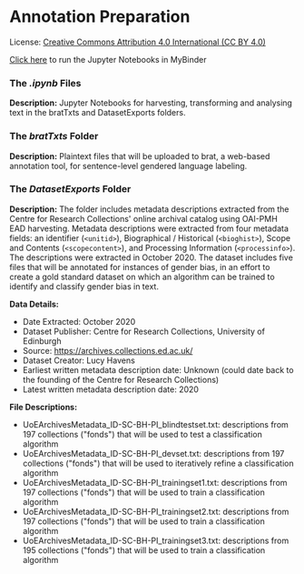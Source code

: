 # Annotation Preparation

License: [Creative Commons Attribution 4.0 International (CC BY 4.0)](https://creativecommons.org/licenses/by/4.0/)

[Click here](https://mybinder.org/v2/gh/thegoose20/annot-prep/7be06f89cc3ce54a3f50714ddf8945bc20ac70da) to run the Jupyter Notebooks in MyBinder

### The *.ipynb* Files

**Description:** Jupyter Notebooks for harvesting, transforming and analysing text in the bratTxts and DatasetExports folders.

### The *bratTxts* Folder

**Description:** Plaintext files that will be uploaded to brat, a web-based annotation tool, for sentence-level gendered language labeling.

### The *DatasetExports* Folder

**Description:**
The folder includes metadata descriptions extracted from the Centre for Research Collections' online archival catalog using OAI-PMH EAD harvesting.  Metadata descriptions were extracted from four metadata fields: an identifier (`<unitid>`), Biographical / Historical (`<bioghist>`), Scope and Contents (`<scopecontent>`), and Processing Information (`<processinfo>`).  The descriptions were extracted in October 2020.  The dataset includes five files that will be annotated for instances of gender bias, in an effort to create a gold standard dataset on which an algorithm can be trained to identify and classify gender bias in text.

**Data Details:**
* Date Extracted: October 2020
* Dataset Publisher: Centre for Research Collections, University of Edinburgh
* Source: https://archives.collections.ed.ac.uk/
* Dataset Creator: Lucy Havens
* Earliest written metadata description date: Unknown (could date back to the founding of the Centre for Research Collections)
* Latest written metadata description date: 2020

**File Descriptions:**
* UoEArchivesMetadata_ID-SC-BH-PI_blindtestset.txt: descriptions from 197 collections ("fonds") that will be used to test a classification algorithm
* UoEArchivesMetadata_ID-SC-BH-PI_devset.txt: descriptions from 197 collections ("fonds") that will be used to iteratively refine a classification algorithm
* UoEArchivesMetadata_ID-SC-BH-PI_trainingset1.txt: descriptions from 197 collections ("fonds") that will be used to train a classification algorithm
* UoEArchivesMetadata_ID-SC-BH-PI_trainingset2.txt: descriptions from 197 collections ("fonds") that will be used to train a classification algorithm
* UoEArchivesMetadata_ID-SC-BH-PI_trainingset3.txt: descriptions from 195 collections ("fonds") that will be used to train a classification algorithm

